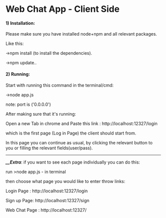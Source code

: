 # Web Chat App - Client Side



<h4>1) Installation:</h4>

Please make sure you have installed node+npm and all relevant packages.

Like this:

->npm install (to install the dependencies).

->npm update..

<h4>2) Running:</h4>

Start with running this command in the terminal/cmd:

->node app.js

note: port is ('0.0.0.0')



After making sure that it's running:

Open a new Tab in chrome and Paste this link : http://localhost:12327/login 

which is the first page (Log in Page) the client should start from.

In this page you can continue as usual, by clicking the relevant button to you or filling the relevant fields(user/pass).


**************************************************************************

***__Extra***: if you want to see each page individually you can do this:

run >node app.js - in terminal

then choose what page you would like to enter throw links:

Login Page : http://localhost:12327/login

Sign up Page: http://localhost:12327/sign

Web Chat Page : http://localhost:12327/


